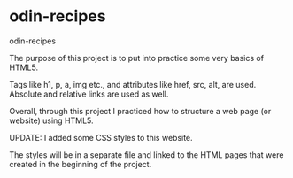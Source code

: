 # odin-recipes
odin-recipes

The purpose of this project is to put into practice some very basics of HTML5.

Tags like h1, p, a, img etc., and attributes like href, src, alt, are used. Absolute and relative links are used as well.

Overall, through this project I practiced how to structure a web page (or website) using HTML5.

UPDATE:
I added some CSS styles to this website. 

The styles will be in a separate file and linked to the HTML pages that were created in the beginning of the project.